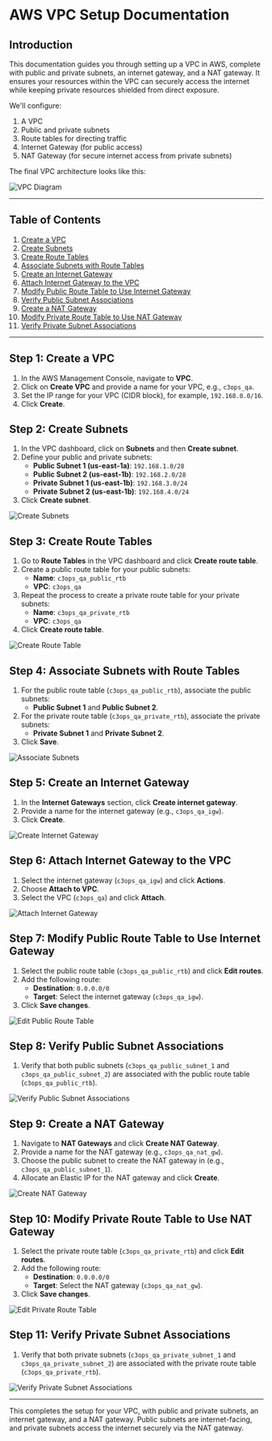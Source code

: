 # AWS VPC Setup Documentation

## Introduction
This documentation guides you through setting up a VPC in AWS, complete with public and private subnets, an internet gateway, and a NAT gateway. It ensures your resources within the VPC can securely access the internet while keeping private resources shielded from direct exposure.

We'll configure:
1. A VPC
2. Public and private subnets
3. Route tables for directing traffic
4. Internet Gateway (for public access)
5. NAT Gateway (for secure internet access from private subnets)

The final VPC architecture looks like this:

![VPC Diagram](vpc_diagram.png)

---

## Table of Contents

1. [Create a VPC](#step-1-create-a-vpc)
2. [Create Subnets](#step-2-create-subnets)
3. [Create Route Tables](#step-3-create-route-tables)
4. [Associate Subnets with Route Tables](#step-4-associate-subnets-with-route-tables)
5. [Create an Internet Gateway](#step-5-create-an-internet-gateway)
6. [Attach Internet Gateway to the VPC](#step-6-attach-internet-gateway-to-the-vpc)
7. [Modify Public Route Table to Use Internet Gateway](#step-7-modify-public-route-table-to-use-internet-gateway)
8. [Verify Public Subnet Associations](#step-8-verify-public-subnet-associations)
9. [Create a NAT Gateway](#step-9-create-a-nat-gateway)
10. [Modify Private Route Table to Use NAT Gateway](#step-10-modify-private-route-table-to-use-nat-gateway)
11. [Verify Private Subnet Associations](#step-11-verify-private-subnet-associations)

---

## Step 1: Create a VPC
1. In the AWS Management Console, navigate to **VPC**.
2. Click on **Create VPC** and provide a name for your VPC, e.g., `c3ops_qa`.
3. Set the IP range for your VPC (CIDR block), for example, `192.168.0.0/16`.
4. Click **Create**.

## Step 2: Create Subnets
1. In the VPC dashboard, click on **Subnets** and then **Create subnet**.
2. Define your public and private subnets:
   - **Public Subnet 1 (us-east-1a)**: `192.168.1.0/28`
   - **Public Subnet 2 (us-east-1b)**: `192.168.2.0/28`
   - **Private Subnet 1 (us-east-1b)**: `192.168.3.0/24`
   - **Private Subnet 2 (us-east-1b)**: `192.168.4.0/24`
3. Click **Create subnet**.

![Create Subnets](create_subnets.png)

## Step 3: Create Route Tables
1. Go to **Route Tables** in the VPC dashboard and click **Create route table**.
2. Create a public route table for your public subnets:
   - **Name**: `c3ops_qa_public_rtb`
   - **VPC**: `c3ops_qa`
3. Repeat the process to create a private route table for your private subnets:
   - **Name**: `c3ops_qa_private_rtb`
   - **VPC**: `c3ops_qa`
4. Click **Create route table**.

![Create Route Table](create_route_table.png)

## Step 4: Associate Subnets with Route Tables
1. For the public route table (`c3ops_qa_public_rtb`), associate the public subnets:
   - **Public Subnet 1** and **Public Subnet 2**.
2. For the private route table (`c3ops_qa_private_rtb`), associate the private subnets:
   - **Private Subnet 1** and **Private Subnet 2**.
3. Click **Save**.

![Associate Subnets](associate_subnets.png)

## Step 5: Create an Internet Gateway
1. In the **Internet Gateways** section, click **Create internet gateway**.
2. Provide a name for the internet gateway (e.g., `c3ops_qa_igw`).
3. Click **Create**.

![Create Internet Gateway](create_internet_gateway.png)

## Step 6: Attach Internet Gateway to the VPC
1. Select the internet gateway (`c3ops_qa_igw`) and click **Actions**.
2. Choose **Attach to VPC**.
3. Select the VPC (`c3ops_qa`) and click **Attach**.

![Attach Internet Gateway](attach_internet_gateway.png)

## Step 7: Modify Public Route Table to Use Internet Gateway
1. Select the public route table (`c3ops_qa_public_rtb`) and click **Edit routes**.
2. Add the following route:
   - **Destination**: `0.0.0.0/0`
   - **Target**: Select the internet gateway (`c3ops_qa_igw`).
3. Click **Save changes**.

![Edit Public Route Table](edit_public_route_table.png)

## Step 8: Verify Public Subnet Associations
1. Verify that both public subnets (`c3ops_qa_public_subnet_1` and `c3ops_qa_public_subnet_2`) are associated with the public route table (`c3ops_qa_public_rtb`).

![Verify Public Subnet Associations](verify_public_subnet_associations.png)

## Step 9: Create a NAT Gateway
1. Navigate to **NAT Gateways** and click **Create NAT Gateway**.
2. Provide a name for the NAT gateway (e.g., `c3ops_qa_nat_gw`).
3. Choose the public subnet to create the NAT gateway in (e.g., `c3ops_qa_public_subnet_1`).
4. Allocate an Elastic IP for the NAT gateway and click **Create**.

![Create NAT Gateway](create_nat_gateway.png)

## Step 10: Modify Private Route Table to Use NAT Gateway
1. Select the private route table (`c3ops_qa_private_rtb`) and click **Edit routes**.
2. Add the following route:
   - **Destination**: `0.0.0.0/0`
   - **Target**: Select the NAT gateway (`c3ops_qa_nat_gw`).
3. Click **Save changes**.

![Edit Private Route Table](edit_private_route_table.png)

## Step 11: Verify Private Subnet Associations
1. Verify that both private subnets (`c3ops_qa_private_subnet_1` and `c3ops_qa_private_subnet_2`) are associated with the private route table (`c3ops_qa_private_rtb`).

![Verify Private Subnet Associations](verify_private_subnet_associations.png)

---

This completes the setup for your VPC, with public and private subnets, an internet gateway, and a NAT gateway. Public subnets are internet-facing, and private subnets access the internet securely via the NAT gateway.
